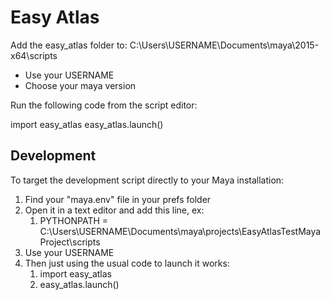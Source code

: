 # Easy Atlas

Add the easy_atlas folder to: C:\Users\USERNAME\Documents\maya\2015-x64\scripts
* Use your USERNAME
* Choose your maya version

Run the following code from the script editor:

import easy_atlas
easy_atlas.launch()

## Development
To target the development script directly to your Maya installation:

1. Find your "maya.env" file in your prefs folder
2. Open it in a text editor and add this line, ex:
    1. PYTHONPATH =  C:\Users\USERNAME\Documents\maya\projects\EasyAtlasTestMayaProject\scripts
3. Use your USERNAME
4. Then just using the usual code to launch it works:
    1. import easy_atlas
    2. easy_atlas.launch()